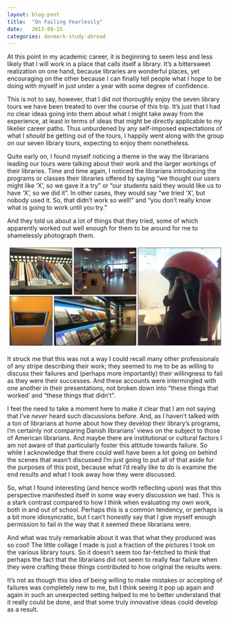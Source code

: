 ```yaml
---
layout: blog-post
title:  "On Failing Fearlessly"
date:   2013-09-15
categories: denmark-study-abroad
---
```


At this point in my academic career, it is beginning to seem less and less likely that I will work in a place that calls itself a library. It’s a bittersweet realization on one hand, because libraries are wonderful places, yet encouraging on the other because I can finally tell people what I hope to be doing with myself in just under a year with some degree of confidence.

This is not to say, however, that I did not thoroughly enjoy the seven library tours we have been treated to over the course of this trip. It’s just that I had no clear ideas going into them about what I might take away from the experience, at least in terms of ideas that might be directly applicable to my likelier career paths. Thus unburdened by any self-imposed expectations of what I _should_ be getting out of the tours, I happily went along with the group on our seven library tours, expecting to enjoy them nonetheless.

Quite early on, I found myself noticing a theme in the way the librarians leading our tours were talking about their work and the larger workings of their libraries. Time and time again, I noticed the librarians introducing the programs or classes their libraries offered by saying “we thought our users might like ‘X’, so we gave it a try” or “our students said they would like us to have ‘X’, so we did it”. In other cases, they would say “we tried ‘X’, but nobody used it. So, that didn’t work so well!” and “you don’t really know what is going to work until you try.”

And they told us about a lot of things that they tried, some of which apparently worked out well enough for them to be around for me to shamelessly photograph them.

<div class="imageFrame">
  <img src="/images/blog/lib-collage.png" />
</div>

It struck me that this was not a way I could recall many other professionals of any stripe describing their work; they seemed to me to be as willing to discuss their failures and (perhaps more importantly) their willingness to fail as they were their successes. And these accounts were intermingled with one another in their presentations, not broken down into “these things that worked’ and “these things that didn’t”.

I feel the need to take a moment here to make it clear that I am not saying that I’ve _never_ heard such discussions before. And, as I haven’t talked with a ton of librarians at home about how they develop their library’s programs, I’m certainly not comparing Danish librarians’ views on the subject to those of American librarians. And maybe there are institutional or cultural factors I am not aware of that particularly foster this attitude towards failure. So while I acknowledge that there could well have been a lot going on behind the scenes that wasn’t discussed I’m just going to put all of that aside for the purposes of this post, because what I’d really like to do is examine the end results and what I took away how they were discussed.

So, what I found interesting (and hence worth reflecting upon) was that this perspective manifested itself in some way every discussion we had. This is a stark contrast compared to how I think when evaluating my own work, both in and out of school. Perhaps this is a common tendency, or perhaps is a bit more idiosyncratic, but I can’t honestly say that I give myself enough permission to fail in the way that it seemed these librarians were.

And what was truly remarkable about it was that what they produced was so cool! The little collage I made is just a fraction of the pictures I took on the various library tours. So it doesn’t seem too far-fetched to think that perhaps the fact that the librarians did not seem to really fear failure when they were crafting these things contributed to how original the results were.

It’s not as though this idea of being willing to make mistakes or accepting of failures was completely new to me, but I think seeing it pop up again and again in such an unexpected setting helped to me to better understand that it really could be done, and that some truly innovative ideas could develop as a result.

